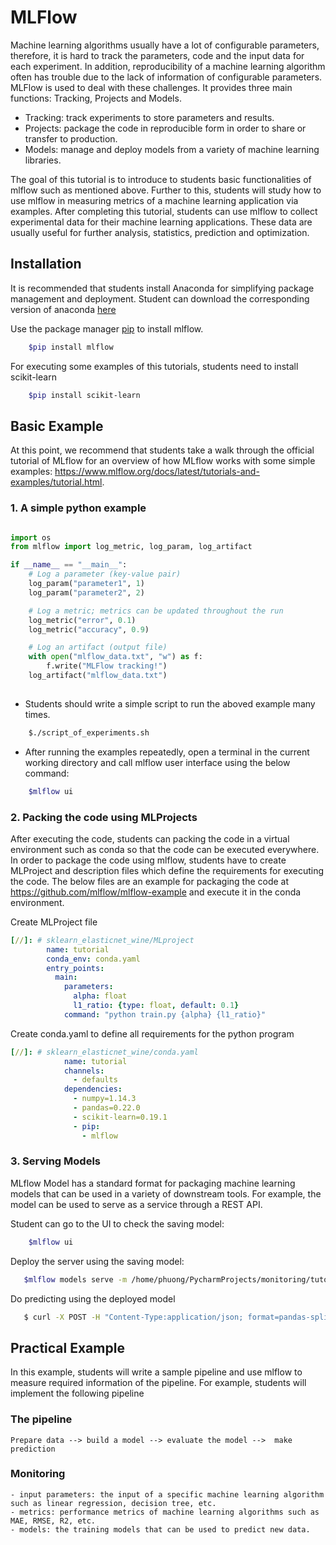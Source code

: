 # MLFlow
Machine learning algorithms usually have a lot of configurable parameters, therefore, it is hard to track the parameters, code and the input data for each experiment. In addition, reproducibility of a machine learning algorithm often has trouble due to the lack of information of configurable parameters. MLFlow is used to deal with these challenges. It provides three main functions: Tracking, Projects and Models.

- Tracking: track experiments to store parameters and results.
- Projects: package the code in reproducible form in order to share or transfer to production.
- Models: manage and deploy models from a variety of machine learning libraries.

The goal of this tutorial is to introduce to students basic functionalities of mlflow such as mentioned above. Further to this, students will study how to use mlflow in measuring metrics of a machine learning application via examples. After completing this tutorial, students can use mlflow to collect experimental data for their machine learning applications. These data are usually useful for further analysis, statistics, prediction and optimization.  

## Installation
It is recommended that students install Anaconda for simplifying package management and deployment. Student can download the corresponding version of anaconda [here](https://www.anaconda.com/distribution)

Use the package manager [pip](https://pip.pypa.io/en/stable/) to install mlflow.

```bash
    $pip install mlflow
```

For executing some examples of this tutorials, students need to install scikit-learn

```bash
    $pip install scikit-learn
```

## Basic Example
At this point, we recommend that students take a walk through the official tutorial of MLflow for an overview of how MLflow works with some simple examples: <https://www.mlflow.org/docs/latest/tutorials-and-examples/tutorial.html>. 

### 1. A simple python example 

```python

import os
from mlflow import log_metric, log_param, log_artifact

if __name__ == "__main__":
    # Log a parameter (key-value pair)
    log_param("parameter1", 1)
    log_param("parameter2", 2)

    # Log a metric; metrics can be updated throughout the run
    log_metric("error", 0.1)
    log_metric("accuracy", 0.9)

    # Log an artifact (output file)
    with open("mlflow_data.txt", "w") as f:
        f.write("MLFlow tracking!")
    log_artifact("mlflow_data.txt")
    
```


* Students should write a simple script to run the aboved example many times.
```bash
    $./script_of_experiments.sh
```

* After running the examples repeatedly, open a terminal in the current working directory and call mlflow user interface using the below command:
```bash
    $mlflow ui
```


### 2. Packing the code using MLProjects
After executing the code, students can packing the code in a virtual environment such as conda so that the code can be executed everywhere. In order to package the code using mlflow, students have to create MLProject and description files which define the requirements for executing the code. The below files are an example for packaging the code at <https://github.com/mlflow/mlflow-example> and execute it in the conda environment. 

Create MLProject file
```yaml
[//]: # sklearn_elasticnet_wine/MLproject
        name: tutorial
        conda_env: conda.yaml
        entry_points: 
          main:  
            parameters:    
              alpha: float   
              l1_ratio: {type: float, default: 0.1}  
            command: "python train.py {alpha} {l1_ratio}"
```
Create conda.yaml to define all requirements for the python program
```yaml
[//]: # sklearn_elasticnet_wine/conda.yaml
            name: tutorial
            channels:  
              - defaults
            dependencies:  
              - numpy=1.14.3  
              - pandas=0.22.0  
              - scikit-learn=0.19.1  
              - pip:    
                - mlflow            
```


### 3. Serving Models
MLflow Model has a standard format for packaging machine learning models that can be used in a variety of downstream tools.
For example, the model can be used to serve as a service through a REST API. 

Student can go to the UI to check the saving model:
```bash
    $mlflow ui
```

Deploy the server using the saving model:
```bash
   $mlflow models serve -m /home/phuong/PycharmProjects/monitoring/tutorial2/examples/mlruns/0/79936866205949f0843a941829e59f0a/artifacts/model -p 1234
```      
Do predicting using the deployed model
```bash
   $ curl -X POST -H "Content-Type:application/json; format=pandas-split" --data '{"columns":["alcohol", "chlorides", "citric acid", "ddity", "free sulfur dioxide", "pH", "residual sugar", "sulphates", "total sulfur dioxide", "volatile acidity"],"data":[[12.8, 0.029, 0.48, 0.98, 6.2, 29, 3.33, 1.2, 0.39, 75, 0.66]]}' http://127.0.0.1:1234/invocations
```

## Practical Example
In this example, students will write a sample pipeline and use mlflow to measure required information of the pipeline. For example, students will implement the following pipeline 

### The pipeline

    Prepare data --> build a model --> evaluate the model -->  make prediction

### Monitoring

    - input parameters: the input of a specific machine learning algorithm such as linear regression, decision tree, etc.
    - metrics: performance metrics of machine learning algorithms such as MAE, RMSE, R2, etc.
    - models: the training models that can be used to predict new data. 






